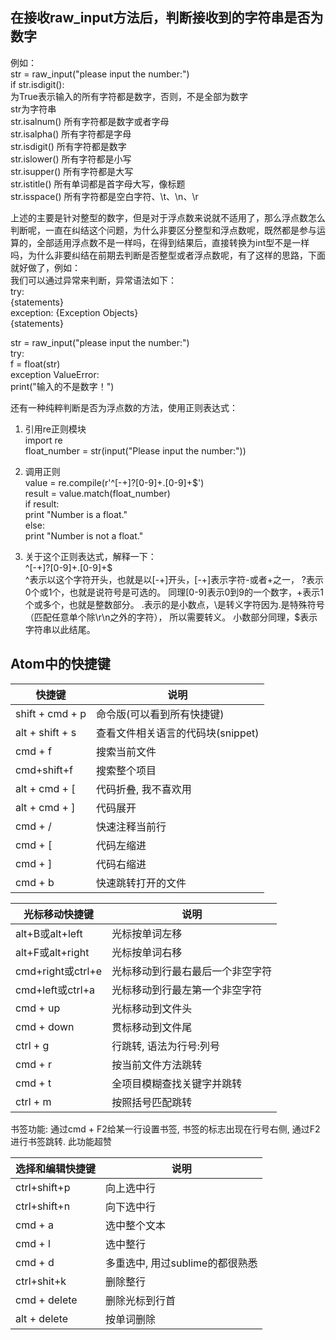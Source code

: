 ## 在接收raw_input方法后，判断接收到的字符串是否为数字
例如：  
str = raw_input("please input the number:")  
if str.isdigit():  
为True表示输入的所有字符都是数字，否则，不是全部为数字  
str为字符串  
str.isalnum() 所有字符都是数字或者字母  
str.isalpha() 所有字符都是字母  
str.isdigit() 所有字符都是数字  
str.islower() 所有字符都是小写  
str.isupper() 所有字符都是大写  
str.istitle() 所有单词都是首字母大写，像标题  
str.isspace() 所有字符都是空白字符、\t、\n、\r  

上述的主要是针对整型的数字，但是对于浮点数来说就不适用了，那么浮点数怎么判断呢，一直在纠结这个问题，为什么非要区分整型和浮点数呢，既然都是参与运算的，全部适用浮点数不是一样吗，在得到结果后，直接转换为int型不是一样吗，为什么非要纠结在前期去判断是否整型或者浮点数呢，有了这样的思路，下面就好做了，例如：  
我们可以通过异常来判断，异常语法如下：  
try:  
    {statements}  
exception: {Exception Objects}  
    {statements}  

str = raw_input("please input the number:")  
try:  
    f = float(str)  
exception ValueError:  
    print("输入的不是数字！")  

还有一种纯粹判断是否为浮点数的方法，使用正则表达式：
1. 引用re正则模块  
import re  
float_number = str(input("Please input the number:"))  
2. 调用正则  
value = re.compile(r'^[-+]?[0-9]+\.[0-9]+$')  
result = value.match(float_number)  
if result:  
    print "Number is a float."  
else:  
    print "Number is not a float."  

2. 关于这个正则表达式，解释一下：  
^[-+]?[0-9]+\.[0-9]+$  
^表示以这个字符开头，也就是以[-+]开头，[-+]表示字符-或者+之一，
?表示0个或1个，也就是说符号是可选的。
同理[0-9]表示0到9的一个数字，+表示1个或多个，也就是整数部分。
\.表示的是小数点，\是转义字符因为.是特殊符号（匹配任意单个除\r\n之外的字符），
所以需要转义。
小数部分同理，$表示字符串以此结尾。

## Atom中的快捷键
| 快捷键 | 说明 |  
| ----- |-----|
|shift + cmd + p	| 命令版(可以看到所有快捷键)|
|alt + shift + s	|查看文件相关语言的代码块(snippet)
|cmd + f	|搜索当前文件
|cmd+shift+f	|搜索整个项目
|alt + cmd + [	|代码折叠, 我不喜欢用
|alt + cmd + ]	|代码展开
|cmd + /	|快速注释当前行
|cmd + [	|代码左缩进
|cmd + ]	|代码右缩进
|cmd + b	|快速跳转打开的文件

|光标移动快捷键	|说明|
|-----------|------|
|alt+B或alt+left	|光标按单词左移
|alt+F或alt+right	|光标按单词右移
|cmd+right或ctrl+e	|光标移动到行最右最后一个非空字符
|cmd+left或ctrl+a	|光标移动到行最左第一个非空字符
|cmd + up|	光标移动到文件头
|cmd + down	|贯标移动到文件尾
|ctrl + g	|行跳转, 语法为行号:列号
|cmd + r	|按当前文件方法跳转
|cmd + t	|全项目模糊查找关键字并跳转
|ctrl + m	|按照括号匹配跳转
书签功能: 通过cmd + F2给某一行设置书签, 书签的标志出现在行号右侧, 通过F2进行书签跳转. 此功能超赞

|选择和编辑快捷键	|说明|
|-|-|
|ctrl+shift+p	|向上选中行
|ctrl+shift+n	|向下选中行
|cmd + a	|选中整个文本
|cmd + l	|选中整行
|cmd + d	|多重选中, 用过sublime的都很熟悉
|ctrl+shit+k	|删除整行
|cmd + delete	|删除光标到行首
|alt + delete	|按单词删除
